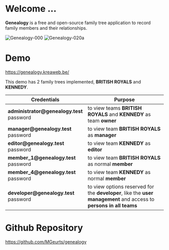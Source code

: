 # Welcome ...

**Genealogy** is a free and open-source family tree application to record family members and their relationships.

<img src="https://genealogy.kreaweb.be/img/help/genealogy-000.webp" class="rounded" alt="Genealogy-000">
<img src="https://genealogy.kreaweb.be/img/help/genealogy-020a.webp" class="rounded" alt="Genealogy-020a">

# Demo

<a href="https://genealogy.kreaweb.be/" target="_blank">https://genealogy.kreaweb.be/</a>

This demo has 2 family trees implemented, **BRITISH ROYALS** and **KENNEDY**.

<table>
    <thead>
        <tr>
            <th>Credentials</th>
            <th>Purpose</th>
        </tr>
    </thead>
    <tbody>
        <tr>
            <td><b>administrator@genealogy.test</b><br/>password</td>
            <td>to view teams <b>BRITISH ROYALS</b> and <b>KENNEDY</b> as team <b>owner</b></td>
        </tr>
        <tr>
            <td><b>manager@genealogy.test</b><br/>password</td>
            <td>to view team <b>BRITISH ROYALS</b> as <b>manager</b></td>
        </tr>
        <tr>
            <td><b>editor@genealogy.test</b><br/>password</td>
            <td>to view team <b>KENNEDY</b> as <b>editor</b></td>
        </tr>
        <tr>
            <td><b>member_1@genealogy.test</b><br/>password</td>
            <td>to view team <b>BRITISH ROYALS</b> as normal <b>member</b></td>
        </tr>
        <tr>
            <td><b>member_4@genealogy.test</b><br/>password</td>
            <td>to view team <b>KENNEDY</b> as normal <b>member</b></td>
        </tr>
        <tr>
            <td><b>developer@genealogy.test</b><br/>password</td>
            <td>to view options reserved for the <b>developer</b>, like the <b>user management</b> and access to <b>persons in all teams</b></td>
        </tr>
    </tbody>
</table>

# Github Repository

<a href="https://github.com/MGeurts/genealogy/" target="_blank">https://github.com/MGeurts/genealogy</a>
